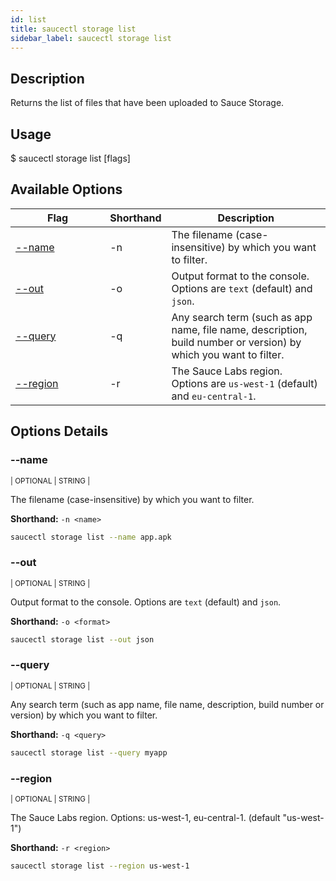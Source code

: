 ```yaml
---
id: list
title: saucectl storage list
sidebar_label: saucectl storage list
---
```


## Description

Returns the list of files that have been uploaded to Sauce Storage.

## Usage

<span className="cli">$ saucectl storage list [flags]</span>

## Available Options

<table id="table-cli">
  <thead>
    <tr>
      <th width="30%">Flag</th>
      <th width="10%">Shorthand</th>
      <th>Description</th>
    </tr>
  </thead>
  <tbody>
    <tr>
      <td><span className="t-cli"><a href="#--name">--name</a></span></td>
      <td><span className="t-cli">-n</span></td>
      <td>The filename (case-insensitive) by which you want to filter.</td>
    </tr>
    <tr>
      <td><span className="t-cli"><a href="#--out">--out</a></span></td>
      <td><span className="t-cli">-o</span></td>
      <td>Output format to the console. Options are <code>text</code> (default) and <code>json</code>.</td>
    </tr>
    <tr>
      <td><span className="t-cli"><a href="#--query">--query</a></span></td>
      <td><span className="t-cli">-q</span></td>
      <td>Any search term (such as app name, file name, description, build number or version) by which you want to filter.</td>
    </tr>
    <tr>
      <td><span className="t-cli"><a href="#--region">--region</a></span></td>
      <td><span className="t-cli">-r</span></td>
      <td>The Sauce Labs region. Options are <code>us-west-1</code> (default) and <code>eu-central-1</code>.</td>
    </tr>
  </tbody>
</table>

## Options Details

### <span className="cli">--name</span>
<div className="cli-desc">
<p><small>| OPTIONAL | STRING |</small></p>

The filename (case-insensitive) by which you want to filter.

**Shorthand:** `-n <name>`

```bash
saucectl storage list --name app.apk
```
</div>

### <span className="cli">--out</span>
<div className="cli-desc">
<p><small>| OPTIONAL | STRING |</small></p>

Output format to the console. Options are `text` (default) and `json`.

**Shorthand:** `-o <format>`

```bash
saucectl storage list --out json
```
</div>

### <span className="cli">--query</span>
<div className="cli-desc">
<p><small>| OPTIONAL | STRING |</small></p>

Any search term (such as app name, file name, description, build number or version) by which you want to filter.

**Shorthand:** `-q <query>`

```bash
saucectl storage list --query myapp
```
</div>

### <span className="cli">--region</span>
<div className="cli-desc">
<p><small>| OPTIONAL | STRING |</small></p>

The Sauce Labs region. Options: us-west-1, eu-central-1. (default "us-west-1")

**Shorthand:** `-r <region>`

```bash
saucectl storage list --region us-west-1
```
</div>
